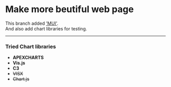 # Make more beutiful web page

This branch added ['MUI'](https://mui.com/).   
And also add chart libraries for testing.

---
### Tried Chart libraries

- __APEXCHARTS__
- __Vis.js__
- __C3__
- ~~VISX~~
- ~~Chart.js~~
